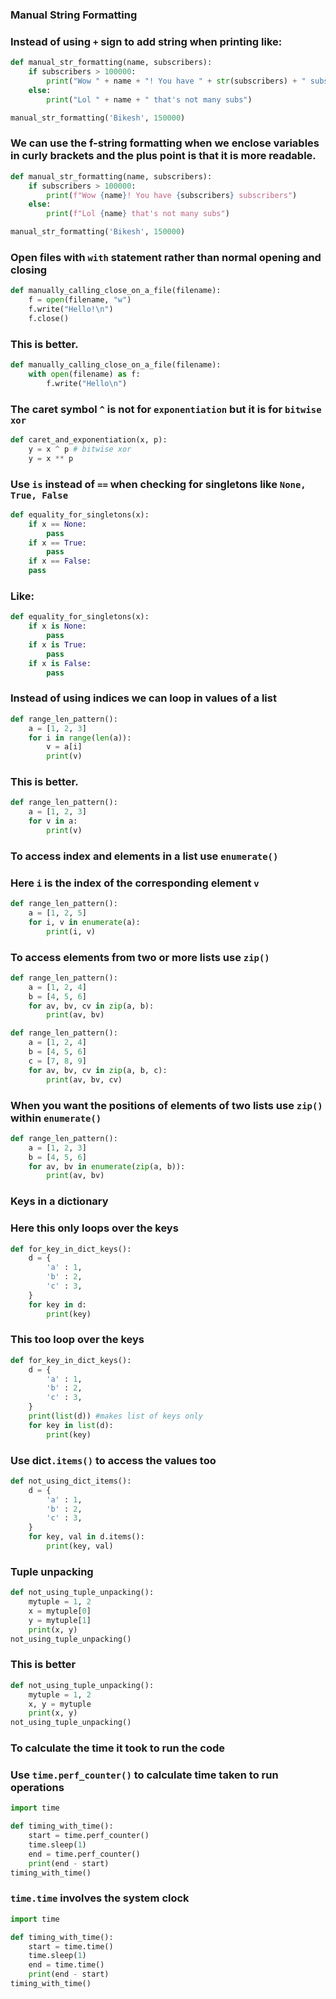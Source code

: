 ### Manual String Formatting

### Instead of using `+` sign to add string when printing like:

```py
def manual_str_formatting(name, subscribers):
    if subscribers > 100000:
        print("Wow " + name + "! You have " + str(subscribers) + " subscribers")
    else:
        print("Lol " + name + " that's not many subs")

manual_str_formatting('Bikesh', 150000)
```

### We can use the f-string formatting when we enclose variables in curly brackets and the plus point is that it is more readable.

```py
def manual_str_formatting(name, subscribers):
    if subscribers > 100000:
        print(f"Wow {name}! You have {subscribers} subscribers")
    else:
        print(f"Lol {name} that's not many subs")

manual_str_formatting('Bikesh', 150000)
```

### Open files with `with` statement rather than normal opening and closing

```py
def manually_calling_close_on_a_file(filename):
    f = open(filename, "w")
    f.write("Hello!\n")
    f.close()
```
### This is better.
```py
def manually_calling_close_on_a_file(filename):
    with open(filename) as f:
        f.write("Hello\n")
```

### The caret symbol `^` is not for `exponentiation` but it is for `bitwise xor`

```py
def caret_and_exponentiation(x, p):
    y = x ^ p # bitwise xor
    y = x ** p
```

### Use `is` instead of `==` when checking for singletons like `None, True, False`
```py
def equality_for_singletons(x):
    if x == None:
        pass
    if x == True:
        pass
    if x == False:
    pass
```
### Like:
```py
def equality_for_singletons(x):
    if x is None:
        pass
    if x is True:
        pass
    if x is False:
        pass
```

### Instead of using indices we can loop in values of a list
```py
def range_len_pattern():
    a = [1, 2, 3]
    for i in range(len(a)):
        v = a[i]
        print(v)
```
### This is better.
```py
def range_len_pattern():
    a = [1, 2, 3]
    for v in a:
        print(v)
```

### To access index and elements in a list use `enumerate()`

### Here `i` is the index of the corresponding element `v`
```py
def range_len_pattern():
    a = [1, 2, 5]
    for i, v in enumerate(a):
        print(i, v)
```

### To access elements from two or more lists use `zip()`

```py
def range_len_pattern():
    a = [1, 2, 4]
    b = [4, 5, 6]
    for av, bv, cv in zip(a, b):
        print(av, bv)

def range_len_pattern():
    a = [1, 2, 4]
    b = [4, 5, 6]
    c = [7, 8, 9]
    for av, bv, cv in zip(a, b, c):
        print(av, bv, cv)
```

### When you want the positions of elements of two lists use `zip()` within `enumerate()`

```py
def range_len_pattern():
    a = [1, 2, 3]
    b = [4, 5, 6]
    for av, bv in enumerate(zip(a, b)):
        print(av, bv)
```

### Keys in a dictionary

### Here this only loops over the keys
```py
def for_key_in_dict_keys():
    d = {
        'a' : 1,
        'b' : 2,
        'c' : 3,
    }
    for key in d:
        print(key)
```
### This too loop over the keys
```py
def for_key_in_dict_keys():
    d = {
        'a' : 1,
        'b' : 2,
        'c' : 3,
    }
    print(list(d)) #makes list of keys only
    for key in list(d):
        print(key)
```
### Use dict`.items()` to access the values too
```py
def not_using_dict_items():
    d = {
        'a' : 1,
        'b' : 2,
        'c' : 3,
    }
    for key, val in d.items():
        print(key, val)
```

### Tuple unpacking

```py
def not_using_tuple_unpacking():
    mytuple = 1, 2
    x = mytuple[0]
    y = mytuple[1]
    print(x, y)
not_using_tuple_unpacking()
```
### This is better
```py
def not_using_tuple_unpacking():
    mytuple = 1, 2
    x, y = mytuple
    print(x, y)
not_using_tuple_unpacking()
```
### To calculate the time it took to run the code

### Use `time.perf_counter()` to calculate time taken to run operations
```py
import time

def timing_with_time():
    start = time.perf_counter()
    time.sleep(1)
    end = time.perf_counter()
    print(end - start)
timing_with_time()
```
### `time.time` involves the system clock 
```py
import time

def timing_with_time():
    start = time.time()
    time.sleep(1)
    end = time.time()
    print(end - start)
timing_with_time()
```










